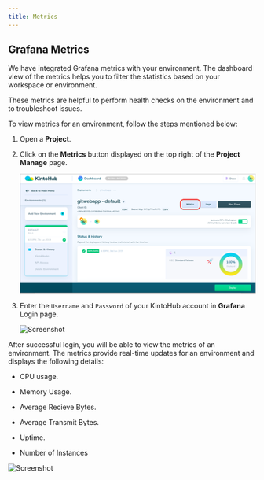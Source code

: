 ```yaml
---
title: Metrics
---
```


## Grafana Metrics

We have integrated Grafana metrics with your environment. The dashboard view of the metrics helps you to filter the statistics based on your workspace or environment.

These metrics are helpful to perform health checks on the environment and to troubleshoot issues.

To view metrics for an environment, follow the steps mentioned below:

1. Open a **Project**.

2. Click on the **Metrics** button displayed on the top right of the **Project Manage** page.

    ![Screenshot](/docs/assets/metrics-btn.png)

3. Enter the `Username` and `Password` of your KintoHub account in **Grafana** Login page.

    ![Screenshot](/docs/assets/grafana_login.png)

After successful login, you will be able to view the metrics of an environment. The metrics provide real-time updates for an environment and displays the following details:

- CPU usage.

- Memory Usage.

- Average Recieve Bytes.

- Average Transmit Bytes.

- Uptime.

- Number of Instances

![Screenshot](/docs/assets/grafana-metrics.png)
